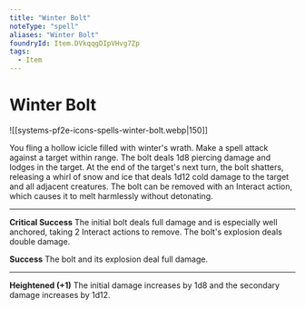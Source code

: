 ```yaml
---
title: "Winter Bolt"
noteType: "spell"
aliases: "Winter Bolt"
foundryId: Item.DVkqqgDIpVHvg7Zp
tags:
  - Item
---
```


# Winter Bolt
![[systems-pf2e-icons-spells-winter-bolt.webp|150]]

You fling a hollow icicle filled with winter's wrath. Make a spell attack against a target within range. The bolt deals 1d8 piercing damage and lodges in the target. At the end of the target's next turn, the bolt shatters, releasing a whirl of snow and ice that deals 1d12 cold damage to the target and all adjacent creatures. The bolt can be removed with an Interact action, which causes it to melt harmlessly without detonating.

* * *

**Critical Success** The initial bolt deals full damage and is especially well anchored, taking 2 Interact actions to remove. The bolt's explosion deals double damage.

**Success** The bolt and its explosion deal full damage.

* * *

**Heightened (+1)** The initial damage increases by 1d8 and the secondary damage increases by 1d12.
